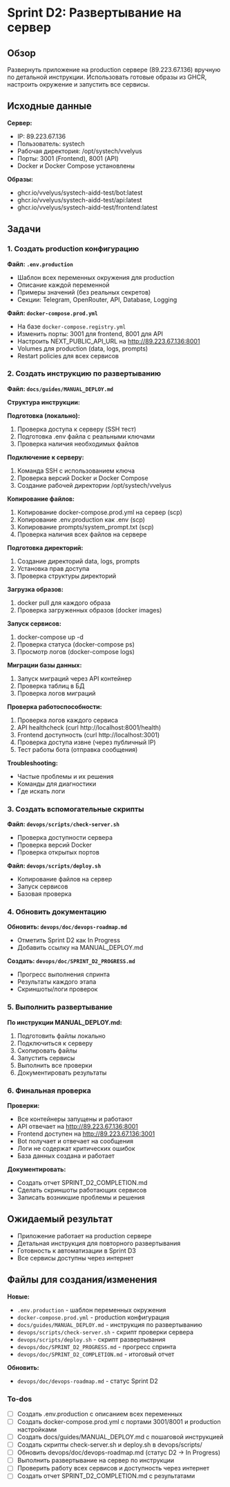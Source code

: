 <!-- 715e1944-5152-46ba-9f6c-e13644724677 974169e2-0e20-4a5b-bd56-d9988ce75e0a -->
# Sprint D2: Развертывание на сервер

## Обзор

Развернуть приложение на production сервере (89.223.67.136) вручную по детальной инструкции. Использовать готовые образы из GHCR, настроить окружение и запустить все сервисы.

## Исходные данные

**Сервер:**

- IP: 89.223.67.136
- Пользователь: systech
- Рабочая директория: /opt/systech/vvelyus
- Порты: 3001 (Frontend), 8001 (API)
- Docker и Docker Compose установлены

**Образы:**

- ghcr.io/vvelyus/systech-aidd-test/bot:latest
- ghcr.io/vvelyus/systech-aidd-test/api:latest
- ghcr.io/vvelyus/systech-aidd-test/frontend:latest

## Задачи

### 1. Создать production конфигурацию

**Файл: `.env.production`**

- Шаблон всех переменных окружения для production
- Описание каждой переменной
- Примеры значений (без реальных секретов)
- Секции: Telegram, OpenRouter, API, Database, Logging

**Файл: `docker-compose.prod.yml`**

- На базе `docker-compose.registry.yml`
- Изменить порты: 3001 для frontend, 8001 для API
- Настроить NEXT_PUBLIC_API_URL на http://89.223.67.136:8001
- Volumes для production (data, logs, prompts)
- Restart policies для всех сервисов

### 2. Создать инструкцию по развертыванию

**Файл: `docs/guides/MANUAL_DEPLOY.md`**

**Структура инструкции:**

**Подготовка (локально):**

1. Проверка доступа к серверу (SSH тест)
2. Подготовка .env файла с реальными ключами
3. Проверка наличия необходимых файлов

**Подключение к серверу:**

1. Команда SSH с использованием ключа
2. Проверка версий Docker и Docker Compose
3. Создание рабочей директории /opt/systech/vvelyus

**Копирование файлов:**

1. Копирование docker-compose.prod.yml на сервер (scp)
2. Копирование .env.production как .env (scp)
3. Копирование prompts/system_prompt.txt (scp)
4. Проверка наличия всех файлов на сервере

**Подготовка директорий:**

1. Создание директорий data, logs, prompts
2. Установка прав доступа
3. Проверка структуры директорий

**Загрузка образов:**

1. docker pull для каждого образа
2. Проверка загруженных образов (docker images)

**Запуск сервисов:**

1. docker-compose up -d
2. Проверка статуса (docker-compose ps)
3. Просмотр логов (docker-compose logs)

**Миграции базы данных:**

1. Запуск миграций через API контейнер
2. Проверка таблиц в БД
3. Проверка логов миграций

**Проверка работоспособности:**

1. Проверка логов каждого сервиса
2. API healthcheck (curl http://localhost:8001/health)
3. Frontend доступность (curl http://localhost:3001)
4. Проверка доступа извне (через публичный IP)
5. Тест работы бота (отправка сообщения)

**Troubleshooting:**

- Частые проблемы и их решения
- Команды для диагностики
- Где искать логи

### 3. Создать вспомогательные скрипты

**Файл: `devops/scripts/check-server.sh`**

- Проверка доступности сервера
- Проверка версий Docker
- Проверка открытых портов

**Файл: `devops/scripts/deploy.sh`**

- Копирование файлов на сервер
- Запуск сервисов
- Базовая проверка

### 4. Обновить документацию

**Обновить: `devops/doc/devops-roadmap.md`**

- Отметить Sprint D2 как In Progress
- Добавить ссылку на MANUAL_DEPLOY.md

**Создать: `devops/doc/SPRINT_D2_PROGRESS.md`**

- Прогресс выполнения спринта
- Результаты каждого этапа
- Скриншоты/логи проверок

### 5. Выполнить развертывание

**По инструкции MANUAL_DEPLOY.md:**

1. Подготовить файлы локально
2. Подключиться к серверу
3. Скопировать файлы
4. Запустить сервисы
5. Выполнить все проверки
6. Документировать результаты

### 6. Финальная проверка

**Проверки:**

- Все контейнеры запущены и работают
- API отвечает на http://89.223.67.136:8001
- Frontend доступен на http://89.223.67.136:3001
- Bot получает и отвечает на сообщения
- Логи не содержат критических ошибок
- База данных создана и работает

**Документировать:**

- Создать отчет SPRINT_D2_COMPLETION.md
- Сделать скриншоты работающих сервисов
- Записать возникшие проблемы и решения

## Ожидаемый результат

- Приложение работает на production сервере
- Детальная инструкция для повторного развертывания
- Готовность к автоматизации в Sprint D3
- Все сервисы доступны через интернет

## Файлы для создания/изменения

**Новые:**

- `.env.production` - шаблон переменных окружения
- `docker-compose.prod.yml` - production конфигурация
- `docs/guides/MANUAL_DEPLOY.md` - инструкция по развертыванию
- `devops/scripts/check-server.sh` - скрипт проверки сервера
- `devops/scripts/deploy.sh` - скрипт развертывания
- `devops/doc/SPRINT_D2_PROGRESS.md` - прогресс спринта
- `devops/doc/SPRINT_D2_COMPLETION.md` - итоговый отчет

**Обновить:**

- `devops/doc/devops-roadmap.md` - статус Sprint D2

### To-dos

- [ ] Создать .env.production с описанием всех переменных
- [ ] Создать docker-compose.prod.yml с портами 3001/8001 и production настройками
- [ ] Создать docs/guides/MANUAL_DEPLOY.md с пошаговой инструкцией
- [ ] Создать скрипты check-server.sh и deploy.sh в devops/scripts/
- [ ] Обновить devops/doc/devops-roadmap.md (статус D2 -> In Progress)
- [ ] Выполнить развертывание на сервер по инструкции
- [ ] Проверить работу всех сервисов и доступность через интернет
- [ ] Создать отчет SPRINT_D2_COMPLETION.md с результатами